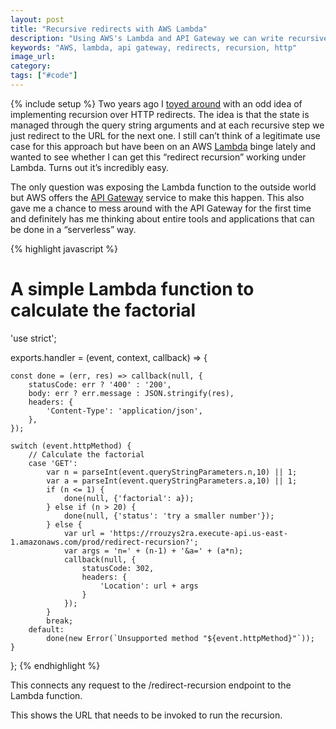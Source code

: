 ```yaml
---
layout: post
title: "Recursive redirects with AWS Lambda"
description: "Using AWS's Lambda and API Gateway we can write recursive functions that work by sending state through HTTP redirects."
keywords: "AWS, lambda, api gateway, redirects, recursion, http"
image_url:
category:
tags: ["#code"]
---
```

{% include setup %}
Two years ago I [toyed around](http://dangoldin.com/2014/12/31/redirect-recursion/) with an odd idea of implementing recursion over HTTP redirects. The idea is that the state is managed through the query string arguments and at each recursive step we just redirect to the URL for the next one. I still can’t think of a legitimate use case for this approach but have been on an AWS [Lambda](https://aws.amazon.com/lambda/) binge lately and wanted to see whether I can get this “redirect recursion” working under Lambda. Turns out it’s incredibly easy.

The only question was exposing the Lambda function to the outside world but AWS offers the [API Gateway](https://aws.amazon.com/api-gateway/) service to make this happen. This also gave me a chance to mess around with the API Gateway for the first time and definitely has me thinking about entire tools and applications that can be done in a “serverless” way.

{% highlight javascript %}
# A simple Lambda function to calculate the factorial
'use strict';

exports.handler = (event, context, callback) => {

    const done = (err, res) => callback(null, {
        statusCode: err ? '400' : '200',
        body: err ? err.message : JSON.stringify(res),
        headers: {
            'Content-Type': 'application/json',
        },
    });

    switch (event.httpMethod) {
        // Calculate the factorial
        case 'GET':
            var n = parseInt(event.queryStringParameters.n,10) || 1;
            var a = parseInt(event.queryStringParameters.a,10) || 1;
            if (n <= 1) {
                done(null, {'factorial': a});
            } else if (n > 20) {
                done(null, {'status': 'try a smaller number'});
            } else {
                var url = 'https://rrouzys2ra.execute-api.us-east-1.amazonaws.com/prod/redirect-recursion?';
                var args = 'n=' + (n-1) + '&a=' + (a*n);
                callback(null, {
                    statusCode: 302,
                    headers: {
                        'Location': url + args
                    }
                });
            }
            break;
        default:
            done(new Error(`Unsupported method "${event.httpMethod}"`));
    }
};
{% endhighlight %}

<a href="/assets/static/images/aws-lambda-resource.png"><amp-img src="/assets/static/images/aws-lambda-resource.png" alt="AWS Lambda Resource Setup" width="1491" height="529" layout="responsive"></amp-img></a>
<p class="caption">This connects any request to the /redirect-recursion endpoint to the Lambda function.</p>

<a href="/assets/static/images/aws-lambda-stages.png"><amp-img src="/assets/static/images/aws-lambda-stages.png" alt="AWS Lambda Stage Setup" width="1493" height="587" layout="responsive"></amp-img></a>
<p class="caption">This shows the URL that needs to be invoked to run the recursion.</p>
